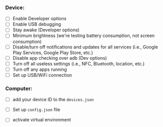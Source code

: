 ### Device:
- [ ] Enable Developer options
- [ ] Enable USB debugging
- [ ] Stay awake (Developer options)
- [ ] Minimum brightness (we're testing battery consumption, not screen consumption)
- [ ] Disable/turn off notifications and updates for all services (i.e., Google Play Services, Google Play Store, etc.)
- [ ] Disable app checking over adb (Dev options)
- [ ] Turn off all useless settings (i.e., NFC, Bluetooth, location, etc.)
- [ ] Turn off any apps running
- [ ] Set up USB/WiFi connection
### Computer:
- [ ] add your device ID to the `devices.json`
- [ ] Set up `config.json` file
- [ ] activate virtual environment

